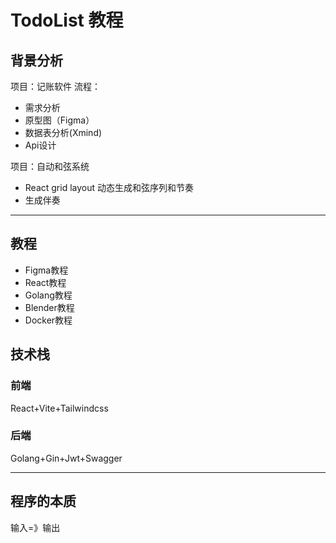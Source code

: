 # TodoList 教程

## 背景分析
项目：记账软件
流程：
* 需求分析
* 原型图（Figma）
* 数据表分析(Xmind)
* Api设计

项目：自动和弦系统
* React grid layout 动态生成和弦序列和节奏
* 生成伴奏


***

## 教程

* Figma教程
* React教程
* Golang教程
* Blender教程
* Docker教程




## 技术栈
### 前端
React+Vite+Tailwindcss



### 后端
Golang+Gin+Jwt+Swagger

***



## 程序的本质

输入=》输出

